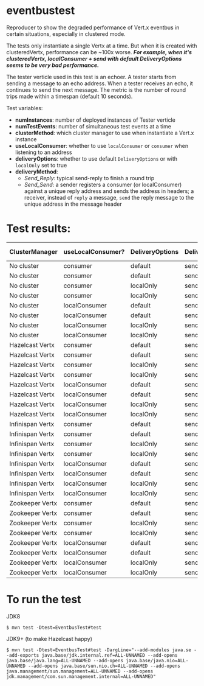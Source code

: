 # eventbustest
Reproducer to show the degraded performance of Vert.x eventbus in certain situations, especially in clustered mode.

The tests only instantiate a single Vertx at a time. But when it is created with clusteredVertx, performance can be ~100x worse. ***For example, when it's clusteredVertx, localConsumer + send with default DeliveryOptions seems to be very bad performance.***

The tester verticle used in this test is an echoer. A tester starts from sending a message to an echo address. When a tester receives an echo, it continues to send the next message. The metric is the number of round trips made within a timespan (default 10 seconds).

Test variables:
- **numInstances**: number of deployed instances of Tester verticle
- **numTestEvents**: number of simultaneous test events at a time
- **clusterMethod**: which cluster manager to use when instantiate a Vert.x instance
- **useLocalConsumer**: whether to use `localConsumer` or `consumer` when listening to an address
- **deliveryOptions**: whether to use default `DeliveryOptions` or with `localOnly` set to true
- **deliveryMethod**:
  - *Send_Reply*: typical send-reply to finish a round trip
  - *Send_Send*: a sender registers a consumer (or localConsumer) against a unique reply address and sends the address in headers; a receiver, instead of `reply` a message, `send` the reply message to the unique address in the message header

# Test results:

ClusterManager | useLocalConsumer? | DeliveryOptions | DeliveryMethod | # of round trips
-------------- | ----------------- | --------------- | -------------- | ----------------:
No cluster | consumer | default | send-reply | 10,133,933
No cluster | consumer | default | send-send | 11,515,381
No cluster | consumer | localOnly | send-reply | 10,983,083
No cluster | consumer | localOnly | send-send | 12,033,354
No cluster | localConsumer | default | send-reply | 10,695,797
No cluster | localConsumer | default | send-send | 11,129,014
No cluster | localConsumer | localOnly | send-reply | 10,246,302
No cluster | localConsumer | localOnly | send-send | 10,566,403
Hazelcast Vertx | consumer | default | send-reply | 4,369,049
Hazelcast Vertx | consumer | default | send-send | 162,708
Hazelcast Vertx | consumer | localOnly | send-reply | 4,487,854
Hazelcast Vertx | consumer | localOnly | send-send | 2,259,842
Hazelcast Vertx | localConsumer | default | send-reply | 499,722
Hazelcast Vertx | localConsumer | default | send-send | 279,049
Hazelcast Vertx | localConsumer | localOnly | send-reply | 4,339,591
Hazelcast Vertx | localConsumer | localOnly | send-send | 8,827,267
Infinispan Vertx | consumer | default | send-reply | 4,644,511
Infinispan Vertx | consumer | default | send-send | 394,958
Infinispan Vertx | consumer | localOnly | send-reply | 5,118,247
Infinispan Vertx | consumer | localOnly | send-send | 3,323,686
Infinispan Vertx | localConsumer | default | send-reply | 1,151,822
Infinispan Vertx | localConsumer | default | send-send | 766,255
Infinispan Vertx | localConsumer | localOnly | send-reply | 4,899,338
Infinispan Vertx | localConsumer | localOnly | send-send | 8,237,405
Zookeeper Vertx | consumer | default | send-reply | 3,564,268
Zookeeper Vertx | consumer | default | send-send | 10,623
Zookeeper Vertx | consumer | localOnly | send-reply | 5,145,771
Zookeeper Vertx | consumer | localOnly | send-send | 411,958
Zookeeper Vertx | localConsumer | default | send-reply | 208,365
Zookeeper Vertx | localConsumer | default | send-send | 112,768
Zookeeper Vertx | localConsumer | localOnly | send-reply | 4,835,042
Zookeeper Vertx | localConsumer | localOnly | send-send | 9,980,854

# To run the test
JDK8
```
$ mvn test -Dtest=EventbusTest#test
```
JDK9+ (to make Hazelcast happy)
```
$ mvn test -Dtest=EventbusTest#test -DargLine="--add-modules java.se --add-exports java.base/jdk.internal.ref=ALL-UNNAMED --add-opens java.base/java.lang=ALL-UNNAMED --add-opens java.base/java.nio=ALL-UNNAMED --add-opens java.base/sun.nio.ch=ALL-UNNAMED --add-opens java.management/sun.management=ALL-UNNAMED --add-opens jdk.management/com.sun.management.internal=ALL-UNNAMED"
```
